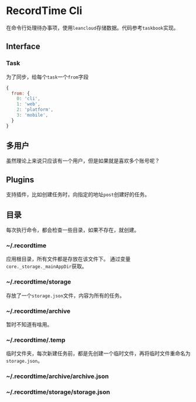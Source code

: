 # RecordTime Cli

在命令行处理待办事项，使用`leancloud`存储数据。代码参考`taskbook`实现。

## Interface

### Task

为了同步，给每个`task`一个`from`字段

```js
{
  from: {
    0: 'cli',
    1: 'web',
    2: 'platform',
    3: 'mobile',
  }
}
```

## 多用户

虽然理论上来说只应该有一个用户，但是如果就是喜欢多个账号呢？

## Plugins

支持插件，比如创建任务时，向指定的地址`post`创建好的任务。

## 目录

每次执行命令，都会检查一些目录，如果不存在，就创建。

### ~/.recordtime

应用根目录，所有文件都是存放在该文件下。
通过变量`core._storage._mainAppDir`获取。

### ~/.recordtime/storage

存放了一个`storage.json`文件，内容为所有的任务。

### ~/.recordtime/archive

暂时不知道有啥用。

### ~/.recordtime/.temp

临时文件夹，每次新建任务前，都是先创建一个临时文件，再将临时文件重命名为`storage.json`。

### ~/.recordtime/archive/archive.json

### ~/.recordtime/storage/storage.json